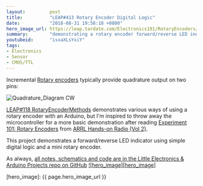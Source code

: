 ```yaml
---
layout:         post
title:          "LEAP#413 Rotary Encoder Digital Logic"
date:           "2018-08-31 19:58:18 +0800"
hero_image_url: https://leap.tardate.com/Electronics101/RotaryEncoders/IncrementalTester/assets/IncrementalTester_build.jpg
summary:        "demonstrating a rotary encoder forward/reverse LED indicator using simple digital logic"
youtubeid:      "isxaXLsYxiY"
tags:
- Electronics
- Sensor
- CMOS/TTL
---
```


Incremental [Rotary encoders](https://en.wikipedia.org/wiki/Rotary_encoder) typically provide quadrature output on two pins:

![Quadrature_Diagram CW](https://upload.wikimedia.org/wikipedia/commons/6/68/Quadrature_Diagram.svg)

[LEAP#118 RotaryEncoderMethods]( https://github.com/tardate/LittleArduinoProjects/tree/master/playground/RotaryEncoderMethods)
demonstrates various ways of using a rotary encoder with an Arduino,
but I'm inspired to throw away the microcontroller for a more basic demonstration
after reading [Experiment 101: Rotary Encoders](http://www.arrl.org/files/file/protected/Group/Members/ProductReview/Hands%20On%20Radio%20June%202011.pdf)
from [ARRL Hands-on Radio (Vol 2)](https://www.goodreads.com/book/show/40198290-arrl-s-hands-on-radio-experiments-volume-2).

This project demonstrates a forward/reverse LED indicator using simple digital logic
and a mini rotary encoder.

As always, [all notes, schematics and code are in the Little Electronics & Arduino Projects repo on GitHub][project]
[![hero_image][hero_image]][project]


[leap]: https://leap.tardate.com
[project]: https://github.com/tardate/LittleArduinoProjects/tree/master/Electronics101/RotaryEncoders/IncrementalTester
[hero_image]: {{ page.hero_image_url }}
